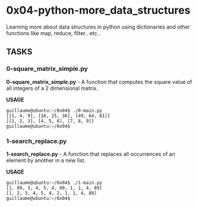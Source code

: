 # 0x04-python-more_data_structures

Learning more about data structures in python using dictionaries and other functions like map, reduce, filter.. etc..

## TASKS

### 0-square_matrix_simple.py
**0-square_matrix_simple.py** - A function that computes the square value of all integers of a 2 dimensional matrix.

**USAGE**

```
guillaume@ubuntu:~/0x04$ ./0-main.py
[[1, 4, 9], [16, 25, 36], [49, 64, 81]]
[[1, 2, 3], [4, 5, 6], [7, 8, 9]]
guillaume@ubuntu:~/0x04$
```


### 1-search_replace.py
**1-search_replace.py** - A function that replaces all occurrences of an element by another in a new list.

**USAGE**
```
guillaume@ubuntu:~/0x04$ ./1-main.py
[1, 89, 3, 4, 5, 4, 89, 1, 1, 4, 89]
[1, 2, 3, 4, 5, 4, 2, 1, 1, 4, 89]
guillaume@ubuntu:~/0x04$
```
